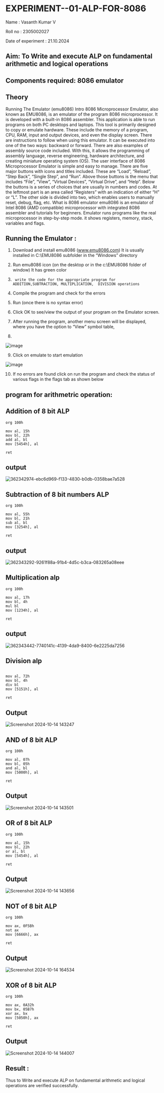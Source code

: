 # EXPERIMENT--01-ALP-FOR-8086

Name : Vasanth Kumar V

Roll no : 2305002027

Date of experiment : 21.10.2024





## Aim: To Write and execute ALP on fundamental arithmetic and logical operations
## Components required: 8086  emulator 
## Theory 
Running The Emulator (emu8086) Intro 8086 Microprocessor Emulator, also known as EMU8086, is an emulator of the program 8086 microprocessor. It is developed with a built-in 8086 assembler. This application is able to run programs on both PC desktops and laptops. This tool is primarily designed to copy or emulate hardware. These include the memory of a program, CPU, RAM, input and output devices, and even the display screen. There are instructions to follow when using this emulator. It can be executed into one of the two ways: backward or forward. There are also examples of assembly source code included. With this, it allows the programming of assembly language, reverse engineering, hardware architecture, and creating miniature operating system (OS). The user interface of 8086 Microprocessor Emulator is simple and easy to manage. There are five major buttons with icons and titles included. These are “Load”, “Reload”, “Step Back”, “Single Step”, and “Run”. Above those buttons is the menu that includes “File”, “View”, “Virtual Devices”, “Virtual Drive”, and “Help”. Below the buttons is a series of choices that are usually in numbers and codes. At the leftmost part is an area called “Registers” with an indication of either “H” or “L”. The other side is divided into two, which enables users to manually reset, debug, flag, etc. What is 8086 emulator emu8086 is an emulator of Intel 8086 (AMD compatible) microprocessor with integrated 8086 assembler and tutorials for beginners. Emulator runs programs like the real microprocessor in step-by-step mode. it shows registers, memory, stack, variables and flags.


 ## Running the Emulator :
1.	Download and install emu8086 (www.emu8086.com) It is usually installed in C:\EMU8086 subfolder in the “Windows” directory
2.	  Run  emu8086 icon (on the desktop or in the c:\EMU8086 folder of window) It has green color 
 
 
3.		write the code for the appropriate program for ADDITION,SUBTRACTION, MULTIPLICATION,  DIVISION operations 

4.	 Compile the program and check for the errors 
5.	Run (once there is no syntax error) 

6.	Click OK to see/view the output of your program on the Emulator screen. 


7.	After running the program, another menu screen will be displayed, where you have the option to “View” symbol table,
8.	 


![image](https://user-images.githubusercontent.com/36288975/189273263-d65baae9-4b8f-4723-afb3-c0ffa4052b04.png)











9.	Click on emulate to start emulation 








![image](https://user-images.githubusercontent.com/36288975/189273273-9bb36ec1-e2e8-4892-8d35-37707332bfdc.png)






10.	If no errors are found click on run the program and check the status of various flags in the flags tab as shown below

## program for arithmetric operation:

## Addition of 8 bit ALP
```
org 100h

mov al, 15h
mov bl, 22h
add al, bl
mov [5454h], al

ret
```
## output
![362342974-ebc6d969-f133-4830-b0db-0358bae7a528](https://github.com/user-attachments/assets/d795444c-94c2-4de0-8085-6efd3d67a0c6)

## Subtraction of 8 bit numbers ALP
```
org 100h

mov al, 55h
mov bl, 21h
sub al, bl
mov [3254h], al

ret
```
## output
![362343292-9261f88a-91b4-4d5c-b3ca-083265a08eee](https://github.com/user-attachments/assets/b5ecc660-4794-48cd-a80b-a9c7ebdbf88a)

## Multiplication alp
```
org 100h

mov al, 17h
mov bl, 4h
mul bl
mov [1234h], al

ret
```
## output
![362343442-7740141c-4139-4da9-8400-6e2225da7256](https://github.com/user-attachments/assets/9ab5d269-40a5-4947-a819-93e1dd78bbb8)


## Division alp
```

mov al, 72h
mov bl, 4h
div bl
mov [5151h], al

ret
```

## Output  
![Screenshot 2024-10-14 143247](https://github.com/user-attachments/assets/b107da71-4fcb-48af-8cb0-aebdde04eae8)


## AND of 8 bit ALP
```
org 100h

mov al, 07h
mov bl, 05h
and al, bl
mov [5000h], al

ret
```

## Output
![Screenshot 2024-10-14 143501](https://github.com/user-attachments/assets/c24bc536-cd65-4310-9c79-1b266589c4ff)

## OR of 8 bit ALP
```
org 100h

mov al, 15h
mov bl, 22h
or al, bl
mov [5454h], al

ret
```
## Output
![Screenshot 2024-10-14 143656](https://github.com/user-attachments/assets/fa440da3-976e-46c5-ae24-55d92c59d19d)

## NOT of 8 bit ALP
```
org 100h

mov ax, 0F5Bh
not ax
mov [6666h], ax

ret
```
## Output
![Screenshot 2024-10-14 164534](https://github.com/user-attachments/assets/3e62ab9d-6594-442c-b87f-d9dfa4d57cda)

## XOR of 8 bit ALP
```
org 100h

mov ax, 0A32h
mov bx, 05B7h
xor ax, bx
mov [5050h], ax

ret
```
## Output
![Screenshot 2024-10-14 144007](https://github.com/user-attachments/assets/a78ea66f-5f12-4eeb-bfe5-5e79ed788018)

## Result :
Thus to Write and execute ALP on fundamental arithmetic and logical operations are verified
successfully.









